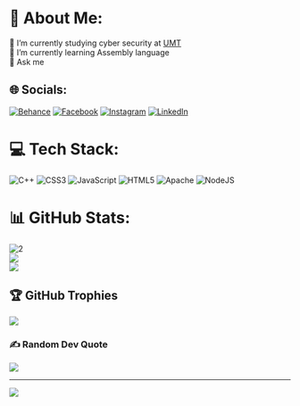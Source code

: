 # 💫 About Me:
🔭 I’m currently studying cyber security at         <a href="https://www.umt.edu.pk/" target="_blank">UMT</a><br>🌱 I’m currently learning Assembly language<br>💬 Ask me


## 🌐 Socials:
[![Behance](https://img.shields.io/badge/Behance-1769ff?logo=behance&logoColor=white)](https://behance.net/Biologist) [![Facebook](https://img.shields.io/badge/Facebook-%231877F2.svg?logo=Facebook&logoColor=white)](https://facebook.com/Biologist) [![Instagram](https://img.shields.io/badge/Instagram-%23E4405F.svg?logo=Instagram&logoColor=white)](https://instagram.com/Code.behind.mask) [![LinkedIn](https://img.shields.io/badge/LinkedIn-%230077B5.svg?logo=linkedin&logoColor=white)](https://linkedin.com/in/Biologist) 

# 💻 Tech Stack:
![C++](https://img.shields.io/badge/c++-%2300599C.svg?style=for-the-badge&logo=c%2B%2B&logoColor=white) ![CSS3](https://img.shields.io/badge/css3-%231572B6.svg?style=for-the-badge&logo=css3&logoColor=white) ![JavaScript](https://img.shields.io/badge/javascript-%23323330.svg?style=for-the-badge&logo=javascript&logoColor=%23F7DF1E) ![HTML5](https://img.shields.io/badge/html5-%23E34F26.svg?style=for-the-badge&logo=html5&logoColor=white) ![Apache](https://img.shields.io/badge/apache-%23D42029.svg?style=for-the-badge&logo=apache&logoColor=white) ![NodeJS](https://img.shields.io/badge/node.js-6DA55F?style=for-the-badge&logo=node.js&logoColor=white)
# 📊 GitHub Stats:
![2](https://github-readme-stats.vercel.app/api?username=Biologist05&theme=dark&hide_border=false&include_all_commits=false&count_private=false)<br/>
![](https://github-readme-streak-stats.herokuapp.com/?user=Biologist05&theme=dark&hide_border=false)<br/>
![](https://github-readme-stats.vercel.app/api/top-langs/?username=Biologist05&theme=dark&hide_border=false&include_all_commits=false&count_private=false&layout=compact)

## 🏆 GitHub Trophies
![](https://github-profile-trophy.vercel.app/?username=Biologist05&theme=radical&no-frame=false&no-bg=false&margin-w=4)

### ✍️ Random Dev Quote
![](https://quotes-github-readme.vercel.app/api?type=horizontal&theme=radical)

---
[![](https://visitcount.itsvg.in/api?id=Biologist05&icon=0&color=0)](https://visitcount.itsvg.in)

<!-- Proudly created with GPRM ( https://gprm.itsvg.in ) -->
